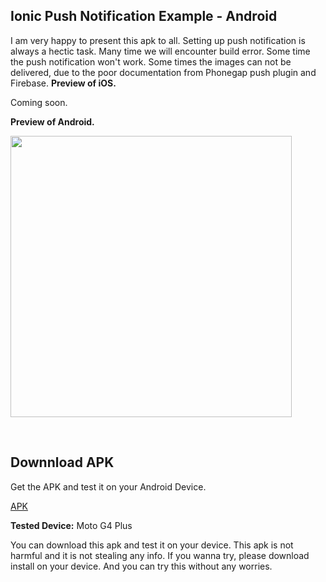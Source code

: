 ## Ionic Push Notification Example - Android

I am very happy to present this apk to all. Setting up push notification is always a hectic task. Many time we will encounter build error. Some time the push notification won't work. Some times the images can not be delivered, due to the poor documentation from Phonegap push plugin and Firebase.
<b>Preview of iOS.</b>

Coming soon.

<b>Preview of Android.</b>
<p>
<img src="https://github.com/bharathirajatut/ionic4/blob/master/gallery-image-picker-example/screenshot1.jpg" height="450px">
</p>
<br>

## Downnload APK

Get the APK and test it on your Android Device.

<a href="https://github.com/bharathirajatut/ionic4/blob/master/gallery-image-picker-example/app-debug.apk">APK</a>

<b>Tested Device:</b>
Moto G4 Plus

You can download this apk and test it on your device. This apk is not harmful and it is not stealing any info. 
If you wanna try, please download install on your device. And you can try this without any worries.
